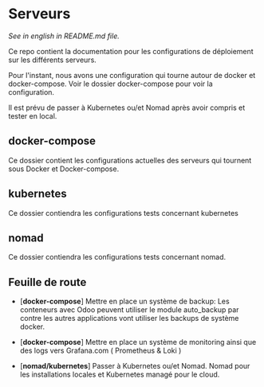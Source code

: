 # Serveurs

*See in english in README.md file.*

Ce repo contient la documentation pour les configurations de déploiement sur les différents serveurs.

Pour l'instant, nous avons une configuration qui tourne autour de docker et docker-compose. Voir le dossier docker-compose pour voir la configuration.

Il est prévu de passer à Kubernetes ou/et Nomad après avoir compris et tester en local.

## docker-compose
Ce dossier contient les configurations actuelles des serveurs qui tournent sous Docker et Docker-compose.

## kubernetes
Ce dossier contiendra les configurations tests concernant kubernetes

## nomad
 Ce dossier contiendra les configurations tests concernant nomad.

## Feuille de route

- [**docker-compose**] Mettre en place un système de backup:
Les conteneurs avec Odoo peuvent utiliser le module auto_backup par contre les autres applications vont utiliser les backups de système docker.

- [**docker-compose**] Mettre en place un système de monitoring ainsi que des logs vers Grafana.com ( Prometheus & Loki )

- [**nomad/kubernetes**] Passer à Kubernetes ou/et Nomad. Nomad pour les installations locales et Kubernetes managé pour le cloud.